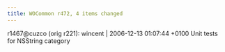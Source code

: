```yaml
---
title: WOCommon r472, 4 items changed
---
```


r1467@cuzco (orig r221): wincent | 2006-12-13 01:07:44 +0100 Unit tests for NSString category
